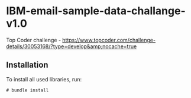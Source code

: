# IBM-email-sample-data-challange-v1.0
Top Coder challenge - https://www.topcoder.com/challenge-details/30053168/?type=develop&amp;nocache=true

Installation
------------

To install all used libraries, run:

    # bundle install

